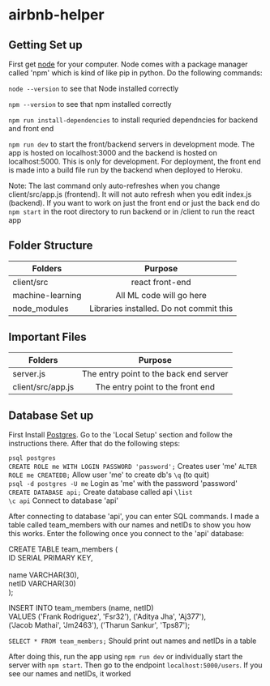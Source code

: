 # airbnb-helper

## Getting Set up
First get [node](https://nodejs.org/en/download/) for your computer. Node comes with
a package manager called 'npm' which is kind of like pip in python. Do the following
commands:

`node --version` to see that Node installed correctly

`npm --version` to see that npm installed correctly

`npm run install-dependencies` to install requried dependncies for backend
and front end

`npm run dev` to start the front/backend servers in development mode. The app
is hosted on localhost:3000 and the backend is hosted on localhost:5000. This is only
for development. For deployment, the front end is made into a build file run by the 
backend when deployed to Heroku. 

Note: The last command only auto-refreshes when you change client/src/app.js (frontend). 
It will not auto refresh when you edit index.js (backend). If you want to work on just
the front end or just the back end do `npm start` in the root directory to run backend 
or in /client to run the react app

## Folder Structure
|      Folders     |                Purpose                  | 
| ---------------- |:---------------------------------------:| 
| client/src       | react front-end                         | 
| machine-learning | All ML code will go here                |  
| node_modules     | Libraries installed. Do not commit this |

## Important Files
|      Folders      |                Purpose                  | 
| ----------------- |:---------------------------------------:| 
| server.js         | The entry point to the back end server  | 
| client/src/app.js | The entry point to the front end        |  

## Database Set up
First Install [Postgres](https://devcenter.heroku.com/articles/heroku-postgresql#heroku-postgres-ssl). Go to the 'Local Setup' section and follow the instructions there. After that do the following steps:

`psql postgres`  
`CREATE ROLE me WITH LOGIN PASSWORD 'password';`  Creates user 'me'
`ALTER ROLE me CREATEDB;`  Allow user 'me' to create db's
`\q` (to quit)  
`psql -d postgres -U me` Login as 'me' with the password 'password'  
`CREATE DATABASE api;`  Create database called api
`\list`  
`\c api` Connect to database 'api'

After connecting to database 'api', you can enter SQL commands. I made a table called team_members
with our names and netIDs to show you how this works. Enter the following once you connect to the 
'api' database:

CREATE TABLE team_members (<br/>
  ID SERIAL PRIMARY KEY,<br/>  
  name VARCHAR(30),<br/>
  netID VARCHAR(30)<br/> 
);<br/>

INSERT INTO team_members (name, netID)<br/>
  VALUES ('Frank Rodriguez', 'Fsr32'), ('Aditya Jha', 'Aj377'),<br/>
    ('Jacob Mathai', 'Jm2463'), ('Tharun Sankur', 'Tps87');<br/>

`SELECT * FROM team_members;`  Should print out names and netIDs in a table

After doing this, run the app using `npm run dev` or individually start the server with `npm start`. Then go
to the endpoint `localhost:5000/users`. If you see our names and netIDs, it worked